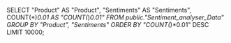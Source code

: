 SELECT "Product" AS "Product", "Sentiments" AS "Sentiments", COUNT(*)*0.01 AS "COUNT(*)*0.01" 
FROM public."Sentiment_analyser_Data" GROUP BY "Product", "Sentiments" ORDER BY "COUNT(*)*0.01" DESC 
 LIMIT 10000;
